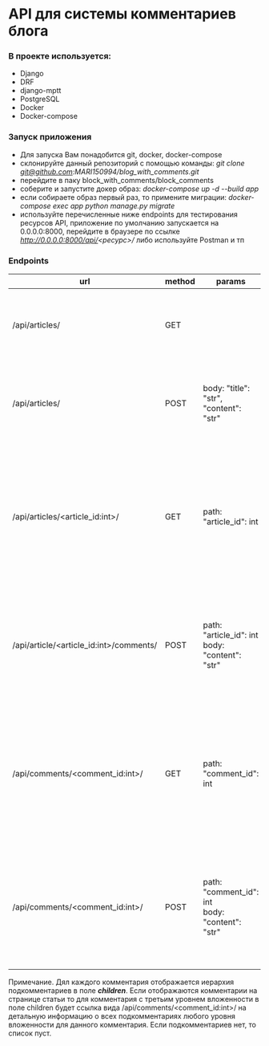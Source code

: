 # API для системы комментариев блога

### В проекте используется:
* Django
* DRF
* django-mptt
* PostgreSQL
* Docker
* Docker-compose

### **Запуск приложения**
* Для запуска Вам понадобится git, docker, docker-compose
* склонируйте данный репозиторий с помощью команды: _git clone git@github.com:MARI150994/blog_with_comments.git_
* перейдите в паку block_with_comments/block_comments
* соберите и запустите докер образ: _docker-compose up -d --build app_
* если собираете образ первый раз, то примените миграции: _docker-compose exec app python manage.py migrate_
* используйте перечисленные ниже endpoints для тестирования ресурсов API,
приложение по умолчанию запускается на 0.0.0.0:8000, перейдите в браузере по ссылке _http://0.0.0.0:8000/api/<ресурс>/_ либо используйте Postman и тп

### Endpoints

| url                                     | method | params                                             | description                                                                                                                                                                       |
|-----------------------------------------|--------|----------------------------------------------------|-----------------------------------------------------------------------------------------------------------------------------------------------------------------------------------|
| /api/articles/                          | GET    |                                                    | Список статей. Возвращает статус 200 с телом: title, url(for article), created(data) для каждой статьи                                                                            |
| /api/articles/                          | POST   | body: "title": "str", "content": "str"             | Создание статьи. Возвращает статус 201 с телом: title, url(for article), created(data) если успешно, иначе - 400                                                                  |
| /api/articles/<article_id:int>/         | GET    | path: "article_id": int                            | Детальная информация о статье. Возвращает статус 200 с телом: title, content, created(data), comments(c иерархией комментариев см. примечание), если нет статьи с таким id то 404 |
| /api/article/<article_id:int>/comments/ | POST   | path: "article_id": int<br/>body: "content": "str" | Создание комментария к статье. Возвращает статус 201 с телом: content, created(data) если успешно, иначе 400, если нет статьи с таким id то 404                                   |
| /api/comments/<comment_id:int>/         | GET    | path: "comment_id": int                            | Список подкомментариев к комментарию. <br/> Возвращает статус 200 с телом, где детальная информация о каждом комментарии в виде иерархии, если нет комментария с таким id то 404  |
| /api/comments/<comment_id:int>/         | POST   | path: "comment_id": int<br/>body: "content": "str" | Создание комментария к любому комментарию. Возвращает статус 201 с телом: content, created(data) если успешно, иначе 400, если нет комментария с таким id то 404                  |

Примечание. Дял каждого комментария отображается иерархия подкомментариев в поле _**children**_. 
Если отображаются комментарии на странице статьи то для комментария с третьим уровнем вложенности в поле children будет ссылка вида /api/comments/<comment_id:int>/ 
на детальную информацию о всех подкомментариях любого уровня вложенности для данного комментария. Если подкомментариев нет, то список пуст.
